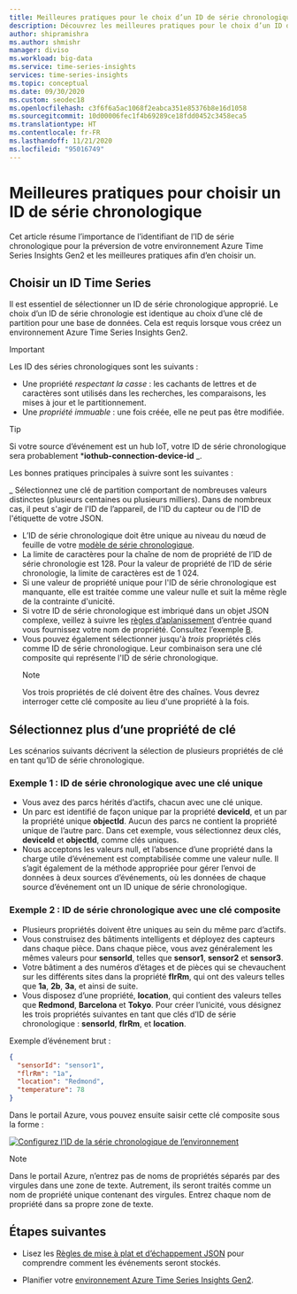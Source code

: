 ```yaml
---
title: Meilleures pratiques pour le choix d’un ID de série chronologique - Azure Time Series Insights | Microsoft Docs
description: Découvrez les meilleures pratiques pour le choix d’un ID de série chronologique dans la préversion d’Azure Time Series Insights Gen2.
author: shipramishra
ms.author: shmishr
manager: diviso
ms.workload: big-data
ms.service: time-series-insights
services: time-series-insights
ms.topic: conceptual
ms.date: 09/30/2020
ms.custom: seodec18
ms.openlocfilehash: c3f6f6a5ac1068f2eabca351e85376b8e16d1058
ms.sourcegitcommit: 10d00006fec1f4b69289ce18fdd0452c3458eca5
ms.translationtype: HT
ms.contentlocale: fr-FR
ms.lasthandoff: 11/21/2020
ms.locfileid: "95016749"
---
```

# <a name="best-practices-for-choosing-a-time-series-id"></a>Meilleures pratiques pour choisir un ID de série chronologique

Cet article résume l’importance de l’identifiant de l’ID de série chronologique pour la préversion de votre environnement Azure Time Series Insights Gen2 et les meilleures pratiques afin d’en choisir un.

## <a name="choose-a-time-series-id"></a>Choisir un ID Time Series

Il est essentiel de sélectionner un ID de série chronologique approprié. Le choix d’un ID de série chronologie est identique au choix d’une clé de partition pour une base de données. Cela est requis lorsque vous créez un environnement Azure Time Series Insights Gen2.

> [!IMPORTANT]
> Les ID des séries chronologiques sont les suivants :
>
> * Une propriété *respectant la casse* : les cachants de lettres et de caractères sont utilisés dans les recherches, les comparaisons, les mises à jour et le partitionnement.
> * Une *propriété immuable* : une fois créée, elle ne peut pas être modifiée.

> [!TIP]
> Si votre source d’événement est un hub IoT, votre ID de série chronologique sera probablement ***iothub-connection-device-id** _.

Les bonnes pratiques principales à suivre sont les suivantes :

_ Sélectionnez une clé de partition comportant de nombreuses valeurs distinctes (plusieurs centaines ou plusieurs milliers). Dans de nombreux cas, il peut s'agir de l'ID de l’appareil, de l'ID du capteur ou de l'ID de l'étiquette de votre JSON.
* L’ID de série chronologique doit être unique au niveau du nœud de feuille de votre [modèle de série chronologique](./concepts-model-overview.md).
* La limite de caractères pour la chaîne de nom de propriété de l’ID de série chronologie est 128. Pour la valeur de propriété de l’ID de série chronologie, la limite de caractères est de 1 024.
* Si une valeur de propriété unique pour l'ID de série chronologique est manquante, elle est traitée comme une valeur nulle et suit la même règle de la contrainte d'unicité.
* Si votre ID de série chronologique est imbriqué dans un objet JSON complexe, veillez à suivre les [règles d’aplanissement](./concepts-json-flattening-escaping-rules.md) d’entrée quand vous fournissez votre nom de propriété. Consultez l’exemple [B](concepts-json-flattening-escaping-rules.md#example-b).
* Vous pouvez également sélectionner jusqu'à *trois* propriétés clés comme ID de série chronologique. Leur combinaison sera une clé composite qui représente l'ID de série chronologique.  
  > [!NOTE]
  > Vos trois propriétés de clé doivent être des chaînes.
  > Vous devrez interroger cette clé composite au lieu d'une propriété à la fois.

## <a name="select-more-than-one-key-property"></a>Sélectionnez plus d’une propriété de clé

Les scénarios suivants décrivent la sélection de plusieurs propriétés de clé en tant qu’ID de série chronologique.  

### <a name="example-1-time-series-id-with-a-unique-key"></a>Exemple 1 : ID de série chronologique avec une clé unique

* Vous avez des parcs hérités d’actifs, chacun avec une clé unique.
* Un parc est identifié de façon unique par la propriété **deviceId**, et un par la propriété unique **objectId**. Aucun des parcs ne contient la propriété unique de l’autre parc. Dans cet exemple, vous sélectionnez deux clés, **deviceId** et **objectId**, comme clés uniques.
* Nous acceptons les valeurs null, et l’absence d’une propriété dans la charge utile d’événement est comptabilisée comme une valeur nulle. Il s’agit également de la méthode appropriée pour gérer l’envoi de données à deux sources d’événements, où les données de chaque source d’événement ont un ID unique de série chronologique.

### <a name="example-2-time-series-id-with-a-composite-key"></a>Exemple 2 : ID de série chronologique avec une clé composite

* Plusieurs propriétés doivent être uniques au sein du même parc d’actifs.
* Vous construisez des bâtiments intelligents et déployez des capteurs dans chaque pièce. Dans chaque pièce, vous avez généralement les mêmes valeurs pour **sensorId**, telles que **sensor1**, **sensor2** et **sensor3**.
* Votre bâtiment a des numéros d’étages et de pièces qui se chevauchent sur les différents sites dans la propriété **flrRm**, qui ont des valeurs telles que **1a**, **2b**, **3a**, et ainsi de suite.
* Vous disposez d’une propriété, **location**, qui contient des valeurs telles que **Redmond**, **Barcelona** et **Tokyo**. Pour créer l’unicité, vous désignez les trois propriétés suivantes en tant que clés d’ID de série chronologique : **sensorId**, **flrRm**, et **location**.

Exemple d’événement brut :

```JSON
{
  "sensorId": "sensor1",
  "flrRm": "1a",
  "location": "Redmond",
  "temperature": 78
}
```

Dans le portail Azure, vous pouvez ensuite saisir cette clé composite sous la forme :

[![Configurez l’ID de la série chronologique de l’environnement](media/v2-how-to-tsid/configure-environment-key.png)](media/v2-how-to-tsid/configure-environment-key.png#lightbox)

  > [!NOTE]
  > Dans le portail Azure, n’entrez pas de noms de propriétés séparés par des virgules dans une zone de texte. Autrement, ils seront traités comme un nom de propriété unique contenant des virgules.
  > Entrez chaque nom de propriété dans sa propre zone de texte.

## <a name="next-steps"></a>Étapes suivantes

* Lisez les [Règles de mise à plat et d’échappement JSON](./concepts-json-flattening-escaping-rules.md) pour comprendre comment les événements seront stockés.

* Planifier votre [environnement Azure Time Series Insights Gen2](./how-to-plan-your-environment.md).